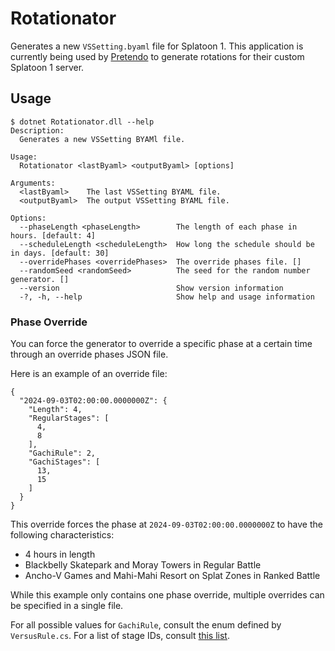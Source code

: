 # Rotationator

Generates a new `VSSetting.byaml` file for Splatoon 1. This application is currently being used by [Pretendo](pretendo.network) to generate rotations for their custom Splatoon 1 server.

## Usage

```
$ dotnet Rotationator.dll --help
Description:
  Generates a new VSSetting BYAMl file.

Usage:
  Rotationator <lastByaml> <outputByaml> [options]

Arguments:
  <lastByaml>    The last VSSetting BYAML file.
  <outputByaml>  The output VSSetting BYAML file.

Options:
  --phaseLength <phaseLength>        The length of each phase in hours. [default: 4]
  --scheduleLength <scheduleLength>  How long the schedule should be in days. [default: 30]
  --overridePhases <overridePhases>  The override phases file. []
  --randomSeed <randomSeed>          The seed for the random number generator. []
  --version                          Show version information
  -?, -h, --help                     Show help and usage information
```

### Phase Override

You can force the generator to override a specific phase at a certain time through an override phases JSON file.

Here is an example of an override file:

```
{
  "2024-09-03T02:00:00.0000000Z": {
    "Length": 4,
    "RegularStages": [
      4,
      8
    ],
    "GachiRule": 2,
    "GachiStages": [
      13,
      15
    ]
  }
}
```

This override forces the phase at `2024-09-03T02:00:00.0000000Z` to have the following characteristics:

* 4 hours in length
* Blackbelly Skatepark and Moray Towers in Regular Battle
* Ancho-V Games and Mahi-Mahi Resort on Splat Zones in Ranked Battle

While this example only contains one phase override, multiple overrides can be specified in a single file.

For all possible values for `GachiRule`, consult the enum defined by `VersusRule.cs`. For a list of stage IDs, consult [this list](https://gist.github.com/OatmealDome/0028b73261ceb702f57531ea48eb7ae0#stages).
